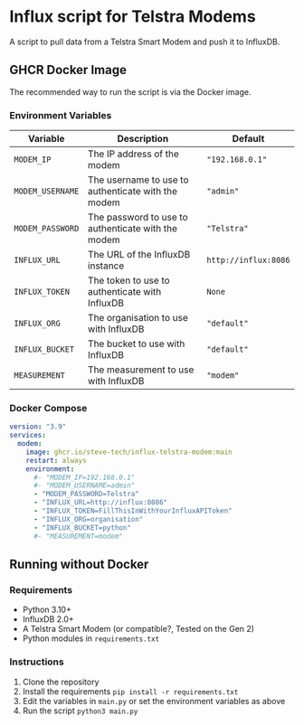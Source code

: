# Influx script for Telstra Modems

A script to pull data from a Telstra Smart Modem and push it to InfluxDB.

## GHCR Docker Image

The recommended way to run the script is via the Docker image.

### Environment Variables

| Variable | Description | Default |
|----------|-------------|---------|
| `MODEM_IP` | The IP address of the modem | `"192.168.0.1"` |
| `MODEM_USERNAME` | The username to use to authenticate with the modem | `"admin"` |
| `MODEM_PASSWORD` | The password to use to authenticate with the modem | `"Telstra"` |
| `INFLUX_URL` | The URL of the InfluxDB instance | `http://influx:8086` |
| `INFLUX_TOKEN` | The token to use to authenticate with InfluxDB | `None` |
| `INFLUX_ORG` | The organisation to use with InfluxDB | `"default"` |
| `INFLUX_BUCKET` | The bucket to use with InfluxDB | `"default"` |
| `MEASUREMENT` | The measurement to use with InfluxDB | `"modem"` |

### Docker Compose

```yaml
version: "3.9"
services:
  modem:
    image: ghcr.io/steve-tech/influx-telstra-modem:main
    restart: always
    environment:
      #- "MODEM_IP=192.168.0.1"
      #- "MODEM_USERNAME=admin"
      - "MODEM_PASSWORD=Telstra"
      - "INFLUX_URL=http://influx:8086"
      - "INFLUX_TOKEN=FillThisInWithYourInfluxAPIToken"
      - "INFLUX_ORG=organisation"
      - "INFLUX_BUCKET=python"
      #- "MEASUREMENT=modem"
```

## Running without Docker

### Requirements

* Python 3.10+
* InfluxDB 2.0+
* A Telstra Smart Modem (or compatible?, Tested on the Gen 2)
* Python modules in `requirements.txt`

### Instructions

1. Clone the repository
2. Install the requirements `pip install -r requirements.txt`
3. Edit the variables in `main.py` or set the environment variables as above
4. Run the script `python3 main.py`
